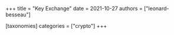 +++
title = "Key Exchange"
date = 2021-10-27
authors = ["leonard-besseau"]

[taxonomies]
categories = ["crypto"]
+++